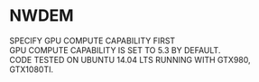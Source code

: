 # NWDEM
SPECIFY GPU COMPUTE CAPABILITY FIRST    
GPU COMPUTE CAPABILITY IS SET TO 5.3 BY DEFAULT.   
CODE TESTED ON UBUNTU 14.04 LTS RUNNING WITH GTX980, GTX1080TI.    
